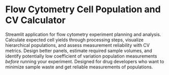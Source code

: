 # Flow Cytometry Cell Population and CV Calculator
Streamlit application for flow cytometry experiment planning and analysis. Calculate expected cell yields through processing steps, visualize hierarchical populations, and assess measurement reliability with CV metrics. Design better panels, estimate required sample volumes, and identify potentially low coefficient of variation population measurements *before* running your experiment. Designed for drug developers who want to minimize sample waste and get reliable measurements of populations.
